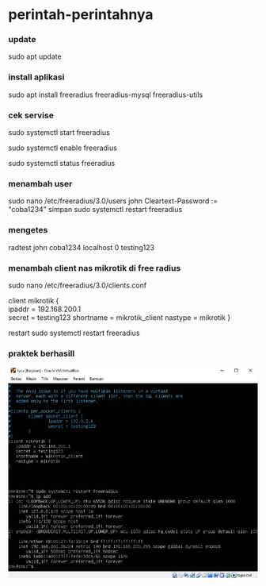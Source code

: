 ---
---
# perintah-perintahnya
### update
sudo apt update
### install aplikasi
sudo apt install freeradius freeradius-mysql freeradius-utils
### cek servise
sudo systemctl start freeradius

sudo systemctl enable freeradius

sudo systemctl status freeradius

### menambah user
sudo nano /etc/freeradius/3.0/users
john Cleartext-Password := "coba1234" simpan
sudo systemctl restart freeradius
### mengetes   
radtest john coba1234 localhost 0 testing123
### menambah client nas mikrotik di free radius
sudo nano /etc/freeradius/3.0/clients.conf

client mikrotik {  
ipaddr = 192.168.200.1  
secret = testing123 
shortname = mikrotik_client 
nastype = mikrotik }

restart sudo systemctl restart freeradius

### praktek berhasill
![assets](/assets/Capture.JPG-tugas-freeradius-berhasil.JPG)
